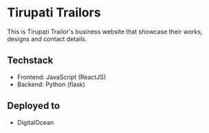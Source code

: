 # Tirupati Trailors

This is Tirupati Trailor's business website that showcase their works, designs and contact details.

## Techstack

-   Frontend: JavaScript (ReactJS)
-   Backend: Python (flask)

## Deployed to

-   DigitalOcean
